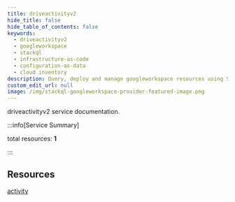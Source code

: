 ```yaml
---
title: driveactivityv2
hide_title: false
hide_table_of_contents: false
keywords:
  - driveactivityv2
  - googleworkspace
  - stackql
  - infrastructure-as-code
  - configuration-as-data
  - cloud inventory
description: Query, deploy and manage googleworkspace resources using SQL
custom_edit_url: null
image: /img/stackql-googleworkspace-provider-featured-image.png
---
```


driveactivityv2 service documentation.

:::info[Service Summary]

total resources: __1__  

:::

## Resources
<div class="row">
<div class="providerDocColumn">
<a href="/services/driveactivityv2/activity/">activity</a>
</div>
<div class="providerDocColumn">

</div>
</div>